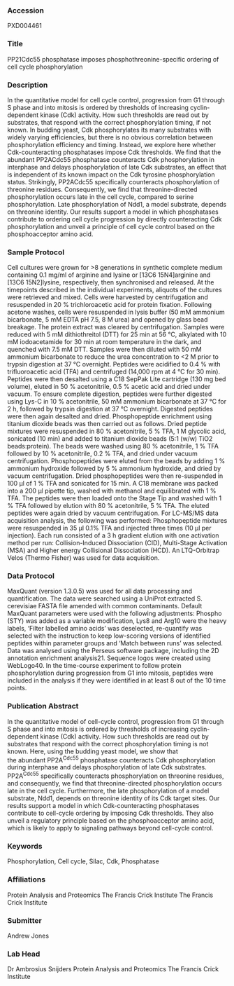 ### Accession
PXD004461

### Title
PP21Cdc55 phosphatase imposes phosphothreonine-specific ordering of cell cycle phosphorylation

### Description
In the quantitative model for cell cycle control, progression from G1 through S phase and into mitosis is ordered by thresholds of increasing cyclin-dependent kinase (Cdk) activity. How such thresholds are read out by substrates, that respond with the correct phosphorylation timing, if not known. In budding yeast, Cdk phosphorylates its many substrates with widely varying efficiencies, but there is no obvious correlation between phosphorylation efficiency and timing. Instead, we explore here whether Cdk-counteracting phosphatases impose Cdk thresholds. We find that the abundant PP2ACdc55 phosphatase counteracts Cdk phosphorylation in interphase and delays phosphorylation of late Cdk substrates, an effect that is independent of its known impact on the Cdk tyrosine phosphorylation status. Strikingly, PP2ACdc55 specifically counteracts phosphorylation of threonine residues. Consequently, we find that threonine-directed phosphorylation occurs late in the cell cycle, compared to serine phosphorylation. Late phosphorylation of Ndd1, a model substrate, depends on threonine identity. Our results support a model in which phosphatases contribute to ordering cell cycle progression by directly counteracting Cdk phosphorylation and unveil a principle of cell cycle control based on the phosphoacceptor amino acid.

### Sample Protocol
Cell cultures were grown for >8 generations in synthetic complete medium containing 0.1 mg/ml of arginine and lysine or [13C6 15N4]arginine and [13C6 15N2]lysine, respectively, then synchronised and released. At the timepoints described in the individual experiments, aliquots of the cultures were retrieved and mixed. Cells were harvested by centrifugation and resuspended in 20 % trichloroacetic acid for protein fixation. Following acetone washes, cells were resuspended in lysis buffer (50 mM ammonium bicarbonate, 5 mM EDTA pH 7.5, 8 M urea) and opened by glass bead breakage. The protein extract was cleared by centrifugation. Samples were reduced with 5 mM dithiothreitol (DTT) for 25 min at 56 °C, alkylated with 10 mM iodoacetamide for 30 min at room temperature in the dark, and quenched with 7.5 mM DTT. Samples were then diluted with 50 mM ammonium bicarbonate to reduce the urea concentration to <2 M prior to trypsin digestion at 37 °C overnight. Peptides were acidified to 0.4 % with trifluoroacetic acid (TFA) and centrifuged (14,000 rpm at 4 °C for 30 min). Peptides were then desalted using a C18 SepPak Lite cartridge (130 mg bed volume), eluted in 50 % acetonitrile, 0.5 % acetic acid and dried under vacuum. To ensure complete digestion, peptides were further digested using Lys-C in 10 % acetonitrile, 50 mM ammonium bicarbonate at 37 °C for 2 h, followed by trypsin digestion at 37 °C overnight. Digested peptides were then again desalted and dried. Phosphopeptide enrichment using titanium dioxide beads was then carried out as follows. Dried peptide mixtures were resuspended in 80 % acetonitrile, 5 % TFA, 1 M glycolic acid, sonicated (10 min) and added to titanium dioxide beads (5:1 (w/w) TiO2 beads:protein). The beads were washed using 80 % acetonitrile, 1 % TFA followed by 10 % acetonitrile, 0.2 % TFA, and dried under vacuum centrifugation. Phosphopeptides were eluted from the beads by adding 1 % ammonium hydroxide followed by 5 % ammonium hydroxide, and dried by vacuum centrifugation. Dried phosphopeptides were then re-suspended in 100 µl of 1 % TFA and sonicated for 15 min. A C18 membrane was packed into a 200 µl pipette tip, washed with methanol and equilibrated with 1 % TFA. The peptides were then loaded onto the Stage Tip and washed with 1 % TFA followed by elution with 80 % acetonitrile, 5 % TFA. The eluted peptides were again dried by vacuum centrifugation.  For LC-MS/MS data acquisition analysis, the following was performed: Phosphopeptide mixtures were resuspended in 35 µl 0.1% TFA and injected three times (10 µl per injection). Each run consisted of a 3 h gradient elution with one activation method per run: Collision-Induced Dissociation (CID), Multi-Stage Activation (MSA) and Higher energy Collisional Dissociation (HCD). An LTQ-Orbitrap Velos (Thermo Fisher) was used for data acquisition.

### Data Protocol
MaxQuant (version 1.3.0.5) was used for all data processing and quantification. The data were searched using a UniProt extracted S. cerevisiae FASTA file amended with common contaminants. Default MaxQuant parameters were used with the following adjustments: Phospho (STY) was added as a variable modification, Lys8 and Arg10 were the heavy labels, ‘Filter labelled amino acids’ was deselected, re-quantify was selected with the instruction to keep low-scoring versions of identified peptides within parameter groups and ‘Match between runs’ was selected. Data was analysed using the Perseus software package, including the 2D annotation enrichment analysis21. Sequence logos were created using WebLogo40. In the time-course experiment to follow protein phosphorylation during progression from G1 into mitosis, peptides were included in the analysis if they were identified in at least 8 out of the 10 time points.

### Publication Abstract
In the quantitative model of cell-cycle control, progression from G1 through S phase and into mitosis is ordered by thresholds of increasing cyclin-dependent kinase (Cdk) activity. How such thresholds are&#xa0;read out by substrates that respond with the correct phosphorylation timing is not known. Here, using the&#xa0;budding yeast model, we show that the&#xa0;abundant&#xa0;PP2A<sup>Cdc55</sup> phosphatase counteracts Cdk phosphorylation during interphase and delays phosphorylation of late Cdk substrates. PP2A<sup>Cdc55</sup> specifically counteracts phosphorylation on threonine residues, and consequently, we find that threonine-directed phosphorylation occurs late in the cell cycle. Furthermore, the late phosphorylation of a model substrate, Ndd1, depends on threonine identity of its Cdk target sites. Our results support a model in which Cdk-counteracting phosphatases contribute to cell-cycle ordering by imposing Cdk thresholds. They also unveil a regulatory principle based on the phosphoacceptor amino acid, which is likely to apply to signaling pathways beyond cell-cycle control.

### Keywords
Phosphorylation, Cell cycle, Silac, Cdk, Phosphatase

### Affiliations
Protein Analysis and Proteomics The Francis Crick Institute
The Francis Crick Institute

### Submitter
Andrew Jones

### Lab Head
Dr Ambrosius Snijders
Protein Analysis and Proteomics The Francis Crick Institute



